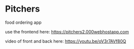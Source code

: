 # Pitchers
food ordering app

use the frontend here: https://pitchers2.000webhostapp.com

video of front and back here: https://youtu.be/oV3r7AVf80Q

